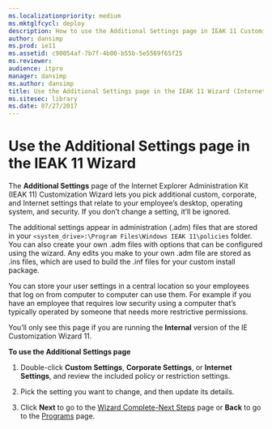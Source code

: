 ```yaml
---
ms.localizationpriority: medium
ms.mktglfcycl: deploy
description: How to use the Additional Settings page in IEAK 11 Customization Wizard for additional settings that relate to your employee’s desktop, operating system, and security.
author: dansimp
ms.prod: ie11
ms.assetid: c90054af-7b7f-4b00-b55b-5e5569f65f25
ms.reviewer: 
audience: itpro
manager: dansimp
ms.author: dansimp
title: Use the Additional Settings page in the IEAK 11 Wizard (Internet Explorer Administration Kit 11 for IT Pros)
ms.sitesec: library
ms.date: 07/27/2017
---
```



# Use the Additional Settings page in the IEAK 11 Wizard
The **Additional Settings** page of the Internet Explorer Administration Kit (IEAK 11) Customization Wizard lets you pick additional custom, corporate, and Internet settings that relate to your employee’s desktop, operating system, and security. If you don’t change a setting, it’ll be ignored.

The additional settings appear in administration (.adm) files that are stored in your `<system_drive>:\Program Files\Windows IEAK 11\policies` folder. You can also create your own .adm files with options that can be configured using the wizard. Any edits you make to your own .adm file are stored as .ins files, which are used to build the .inf files for your custom install package.

You can store your user settings in a central location so your employees that log on from computer to computer can use them. For example if you have an employee that requires low security using a computer that’s typically operated by someone that needs more restrictive permissions.

You’ll only see this page if you are running the **Internal** version of the IE Customization Wizard 11.

**To use the Additional Settings page**

1.  Double-click **Custom Settings**, **Corporate Settings**, or **Internet Settings**, and review the included policy or restriction settings.

2.  Pick the setting you want to change, and then update its details.

3.  Click **Next** to go to the [Wizard Complete-Next Steps](wizard-complete-ieak11-wizard.md) page or **Back** to go to the [Programs](programs-ieak11-wizard.md) page.

 

 





